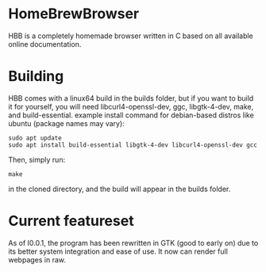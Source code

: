 # HomeBrewBrowser
HBB is a completely homemade browser written in C based on all available online documentation.

# Building
HBB comes with a linux64 build in the builds folder, but if you want to build it for yourself, you will need libcurl4-openssl-dev, ggc, libgtk-4-dev, make, and build-essential.
example install command for debian-based distros like ubuntu (package names may vary):
```
sudo apt update
sudo apt install build-essential libgtk-4-dev libcurl4-openssl-dev gcc
```
Then, simply run:
```
make
```
in the cloned directory, and the build will appear in the builds folder.

# Current featureset
As of I0.0.1, the program has been rewritten in GTK (good to early on) due to its better system integration and ease of use. It now can render full webpages in raw.
